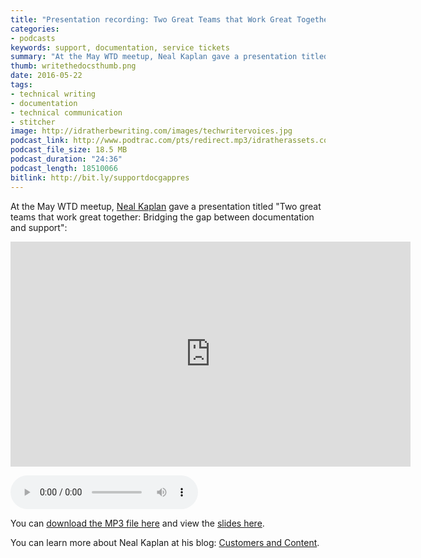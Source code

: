 ```yaml
---
title: "Presentation recording: Two Great Teams that Work Great Together: Bridging the Gap Between Documentation and Support"
categories:
- podcasts
keywords: support, documentation, service tickets
summary: "At the May WTD meetup, Neal Kaplan gave a presentation titled Two Great Teams that Work Great Together: Bridging the Gap Between Documentation and Support. This post contains the audio and video recording of the presentation."
thumb: writethedocsthumb.png
date: 2016-05-22
tags:
- technical writing
- documentation
- technical communication
- stitcher
image: http://idratherbewriting.com/images/techwritervoices.jpg
podcast_link: http://www.podtrac.com/pts/redirect.mp3/idratherassets.com/podcasts/nealdocssupportwtd.mp3
podcast_file_size: 18.5 MB
podcast_duration: "24:36"
podcast_length: 18510066
bitlink: http://bit.ly/supportdocgappres
---
```


At the May WTD meetup, [Neal Kaplan](https://customersandcontent.com/) gave a presentation titled "Two great teams that work great together: Bridging the gap between documentation and support":

<iframe width="640" height="360" src="https://www.youtube.com/embed/1MtcHfK2M_I" frameborder="0" allowfullscreen></iframe>

<p><audio controls="controls"><source src="http://www.podtrac.com/pts/redirect.mp3/idratherassets.com/podcasts/nealdocssupportwtd.mp3" type="audio/mpeg" /></audio></p>

You can <a href="http://www.podtrac.com/pts/redirect.mp3/idratherassets.com/podcasts/nealdocssupportwtd.mp3" alt="Neal Kaplan">download the MP3 file here</a> and view the [slides here](https://drive.google.com/file/d/0B3xsLrG4uDaJTEluZndtYk5PRU0/view?ts=573df386).

You can learn more about Neal Kaplan at his blog: [Customers and Content](https://customersandcontent.com/).
